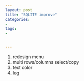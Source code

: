```yaml
---
layout: post
title: "SQLITE improve"
categories:
- 
tags:
- 


---
```


1. redesign menu
2. multi rows/columns select/copy
3. text color
4. log